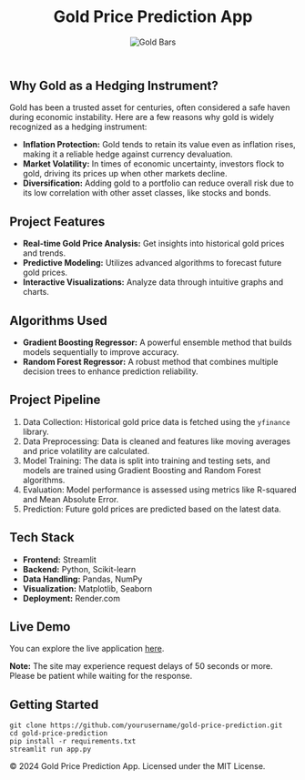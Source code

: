<!DOCTYPE html>
<html lang="en">
<head>
    <meta charset="UTF-8">
    <meta name="viewport" content="width=device-width, initial-scale=1.0">
</head>
<body>
    <div class="container">
        <header>
            <h1>Gold Price Prediction App</h1>
            <img src="https://upload.wikimedia.org/wikipedia/commons/1/15/Gold_bars.jpg" alt="Gold Bars" class="header-image">
        </header>
        <section>
            <h2>Why Gold as a Hedging Instrument?</h2>
            <p>Gold has been a trusted asset for centuries, often considered a safe haven during economic instability. Here are a few reasons why gold is widely recognized as a hedging instrument:</p>
            <ul>
                <li><strong>Inflation Protection:</strong> Gold tends to retain its value even as inflation rises, making it a reliable hedge against currency devaluation.</li>
                <li><strong>Market Volatility:</strong> In times of economic uncertainty, investors flock to gold, driving its prices up when other markets decline.</li>
                <li><strong>Diversification:</strong> Adding gold to a portfolio can reduce overall risk due to its low correlation with other asset classes, like stocks and bonds.</li>
            </ul>
        </section>
        <section>
            <h2>Project Features</h2>
            <ul>
                <li><strong>Real-time Gold Price Analysis:</strong> Get insights into historical gold prices and trends.</li>
                <li><strong>Predictive Modeling:</strong> Utilizes advanced algorithms to forecast future gold prices.</li>
                <li><strong>Interactive Visualizations:</strong> Analyze data through intuitive graphs and charts.</li>
            </ul>
        </section>
        <section>
            <h2>Algorithms Used</h2>
            <ul>
                <li><strong>Gradient Boosting Regressor:</strong> A powerful ensemble method that builds models sequentially to improve accuracy.</li>
                <li><strong>Random Forest Regressor:</strong> A robust method that combines multiple decision trees to enhance prediction reliability.</li>
            </ul>
        </section>
        <section>
            <h2>Project Pipeline</h2>
            <ol>
                <li>Data Collection: Historical gold price data is fetched using the <code>yfinance</code> library.</li>
                <li>Data Preprocessing: Data is cleaned and features like moving averages and price volatility are calculated.</li>
                <li>Model Training: The data is split into training and testing sets, and models are trained using Gradient Boosting and Random Forest algorithms.</li>
                <li>Evaluation: Model performance is assessed using metrics like R-squared and Mean Absolute Error.</li>
                <li>Prediction: Future gold prices are predicted based on the latest data.</li>
            </ol>
        </section>
        <section>
            <h2>Tech Stack</h2>
            <ul>
                <li><strong>Frontend:</strong> Streamlit</li>
                <li><strong>Backend:</strong> Python, Scikit-learn</li>
                <li><strong>Data Handling:</strong> Pandas, NumPy</li>
                <li><strong>Visualization:</strong> Matplotlib, Seaborn</li>
                <li><strong>Deployment:</strong> Render.com</li>
            </ul>
        </section>
        <section>
            <h2>Live Demo</h2>
            <p>You can explore the live application <a href="https://gold-price-prediction-hvab.onrender.com" target="_blank">here</a>.</p>
            <p><strong>Note:</strong> The site may experience request delays of 50 seconds or more. Please be patient while waiting for the response.</p>
        </section>
        <section>
            <h2>Getting Started</h2>
            <pre><code>git clone https://github.com/yourusername/gold-price-prediction.git
cd gold-price-prediction
pip install -r requirements.txt
streamlit run app.py</code></pre>
        </section>
        <footer>
            <p>&copy; 2024 Gold Price Prediction App. Licensed under the MIT License.</p>
        </footer>
    </div>
</body>
</html>
